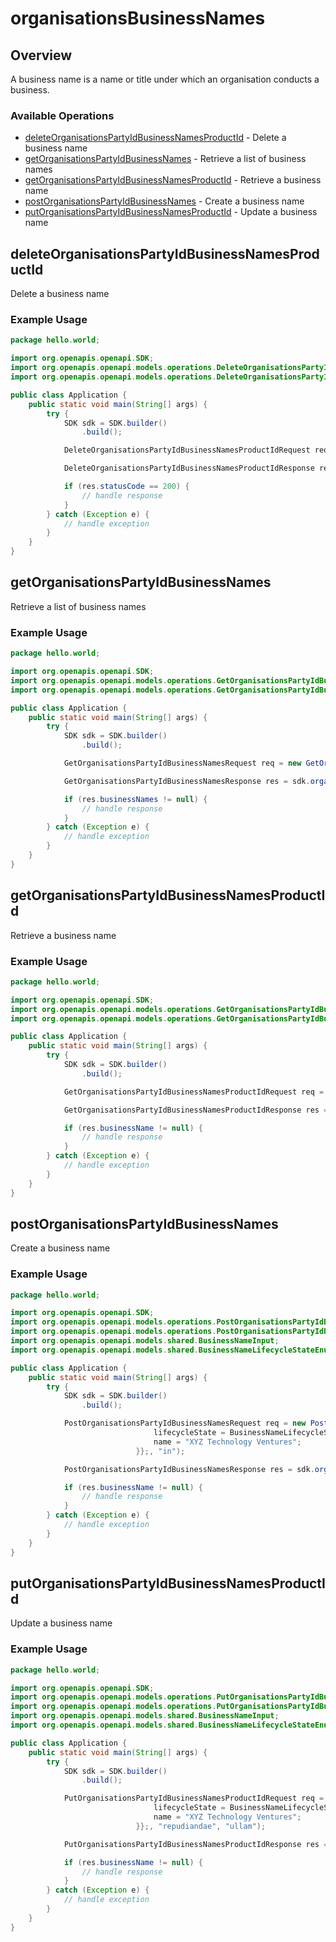 # organisationsBusinessNames

## Overview

A business name is a name or title under which an organisation conducts a business.


### Available Operations

* [deleteOrganisationsPartyIdBusinessNamesProductId](#deleteorganisationspartyidbusinessnamesproductid) - Delete a business name
* [getOrganisationsPartyIdBusinessNames](#getorganisationspartyidbusinessnames) - Retrieve a list of business names
* [getOrganisationsPartyIdBusinessNamesProductId](#getorganisationspartyidbusinessnamesproductid) - Retrieve a business name
* [postOrganisationsPartyIdBusinessNames](#postorganisationspartyidbusinessnames) - Create a business name
* [putOrganisationsPartyIdBusinessNamesProductId](#putorganisationspartyidbusinessnamesproductid) - Update a business name

## deleteOrganisationsPartyIdBusinessNamesProductId

Delete a business name


### Example Usage

```java
package hello.world;

import org.openapis.openapi.SDK;
import org.openapis.openapi.models.operations.DeleteOrganisationsPartyIdBusinessNamesProductIdRequest;
import org.openapis.openapi.models.operations.DeleteOrganisationsPartyIdBusinessNamesProductIdResponse;

public class Application {
    public static void main(String[] args) {
        try {
            SDK sdk = SDK.builder()
                .build();

            DeleteOrganisationsPartyIdBusinessNamesProductIdRequest req = new DeleteOrganisationsPartyIdBusinessNamesProductIdRequest("odit", "nemo", "quasi");            

            DeleteOrganisationsPartyIdBusinessNamesProductIdResponse res = sdk.organisationsBusinessNames.deleteOrganisationsPartyIdBusinessNamesProductId(req);

            if (res.statusCode == 200) {
                // handle response
            }
        } catch (Exception e) {
            // handle exception
        }
    }
}
```

## getOrganisationsPartyIdBusinessNames

Retrieve a list of business names

### Example Usage

```java
package hello.world;

import org.openapis.openapi.SDK;
import org.openapis.openapi.models.operations.GetOrganisationsPartyIdBusinessNamesRequest;
import org.openapis.openapi.models.operations.GetOrganisationsPartyIdBusinessNamesResponse;

public class Application {
    public static void main(String[] args) {
        try {
            SDK sdk = SDK.builder()
                .build();

            GetOrganisationsPartyIdBusinessNamesRequest req = new GetOrganisationsPartyIdBusinessNamesRequest("iure", "doloribus");            

            GetOrganisationsPartyIdBusinessNamesResponse res = sdk.organisationsBusinessNames.getOrganisationsPartyIdBusinessNames(req);

            if (res.businessNames != null) {
                // handle response
            }
        } catch (Exception e) {
            // handle exception
        }
    }
}
```

## getOrganisationsPartyIdBusinessNamesProductId

Retrieve a business name


### Example Usage

```java
package hello.world;

import org.openapis.openapi.SDK;
import org.openapis.openapi.models.operations.GetOrganisationsPartyIdBusinessNamesProductIdRequest;
import org.openapis.openapi.models.operations.GetOrganisationsPartyIdBusinessNamesProductIdResponse;

public class Application {
    public static void main(String[] args) {
        try {
            SDK sdk = SDK.builder()
                .build();

            GetOrganisationsPartyIdBusinessNamesProductIdRequest req = new GetOrganisationsPartyIdBusinessNamesProductIdRequest("debitis", "eius", "maxime");            

            GetOrganisationsPartyIdBusinessNamesProductIdResponse res = sdk.organisationsBusinessNames.getOrganisationsPartyIdBusinessNamesProductId(req);

            if (res.businessName != null) {
                // handle response
            }
        } catch (Exception e) {
            // handle exception
        }
    }
}
```

## postOrganisationsPartyIdBusinessNames

Create a business name


### Example Usage

```java
package hello.world;

import org.openapis.openapi.SDK;
import org.openapis.openapi.models.operations.PostOrganisationsPartyIdBusinessNamesRequest;
import org.openapis.openapi.models.operations.PostOrganisationsPartyIdBusinessNamesResponse;
import org.openapis.openapi.models.shared.BusinessNameInput;
import org.openapis.openapi.models.shared.BusinessNameLifecycleStateEnum;

public class Application {
    public static void main(String[] args) {
        try {
            SDK sdk = SDK.builder()
                .build();

            PostOrganisationsPartyIdBusinessNamesRequest req = new PostOrganisationsPartyIdBusinessNamesRequest("deleniti",                 new BusinessNameInput() {{
                                lifecycleState = BusinessNameLifecycleStateEnum.PENDING_APPROVAL;
                                name = "XYZ Technology Ventures";
                            }};, "in");            

            PostOrganisationsPartyIdBusinessNamesResponse res = sdk.organisationsBusinessNames.postOrganisationsPartyIdBusinessNames(req);

            if (res.businessName != null) {
                // handle response
            }
        } catch (Exception e) {
            // handle exception
        }
    }
}
```

## putOrganisationsPartyIdBusinessNamesProductId

Update a business name


### Example Usage

```java
package hello.world;

import org.openapis.openapi.SDK;
import org.openapis.openapi.models.operations.PutOrganisationsPartyIdBusinessNamesProductIdRequest;
import org.openapis.openapi.models.operations.PutOrganisationsPartyIdBusinessNamesProductIdResponse;
import org.openapis.openapi.models.shared.BusinessNameInput;
import org.openapis.openapi.models.shared.BusinessNameLifecycleStateEnum;

public class Application {
    public static void main(String[] args) {
        try {
            SDK sdk = SDK.builder()
                .build();

            PutOrganisationsPartyIdBusinessNamesProductIdRequest req = new PutOrganisationsPartyIdBusinessNamesProductIdRequest("architecto",                 new BusinessNameInput() {{
                                lifecycleState = BusinessNameLifecycleStateEnum.APPROVED;
                                name = "XYZ Technology Ventures";
                            }};, "repudiandae", "ullam");            

            PutOrganisationsPartyIdBusinessNamesProductIdResponse res = sdk.organisationsBusinessNames.putOrganisationsPartyIdBusinessNamesProductId(req);

            if (res.businessName != null) {
                // handle response
            }
        } catch (Exception e) {
            // handle exception
        }
    }
}
```
